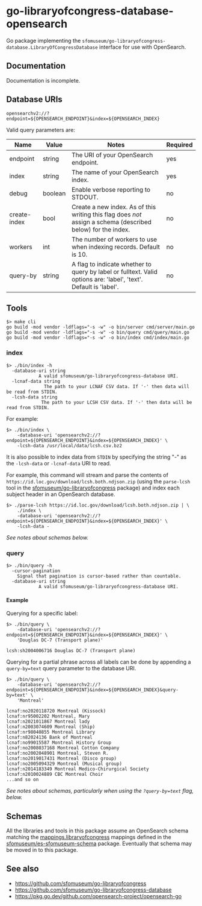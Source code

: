 # go-libraryofcongress-database-opensearch

Go package implementing the `sfomuseum/go-libraryofcongress-database.LibraryOfCongressDatabase` interface for use with OpenSearch.

## Documentation

Documentation is incomplete.

## Database URIs

```
opensearchv2://?endpoint=${OPENSEARCH_ENDPOINT}&index=${OPENSEARCH_INDEX}
```

Valid query parameters are:

| Name | Value | Notes | Required | 
| --- | --- | --- | --- |
| endpoint | string | The URI of your OpenSearch endpoint. | yes |
| index | string | The name of your OpenSearch index. | yes |
| debug | boolean | Enable verbose reporting to STDOUT. | no |
| create-index | bool | Create a new index. As of this writing this flag does _not_ assign a schema (described below) for the index. | no |
| workers | int | The number of workers to use when indexing records. Default is 10. | no |
| query-by | string | A flag to indicate whether to query by label or fulltext. Valid options are: 'label', 'text'. Default is 'label'. | no |

## Tools

```
$> make cli
go build -mod vendor -ldflags="-s -w" -o bin/server cmd/server/main.go
go build -mod vendor -ldflags="-s -w" -o bin/query cmd/query/main.go
go build -mod vendor -ldflags="-s -w" -o bin/index cmd/index/main.go
```

### index

```
$> ./bin/index -h
  -database-uri string
    		A valid sfomuseum/go-libraryofcongress-database URI.
  -lcnaf-data string
    	      The path to your LCNAF CSV data. If '-' then data will be read from STDIN.
  -lcsh-data string
    	     The path to your LCSH CSV data. If '-' then data will be read from STDIN.
```

For example:

```
$> ./bin/index \
	-database-uri 'opensearchv2://?endpoint=${OPENSEARCH_ENDPOINT}&index=${OPENSEARCH_INDEX}' \
	-lcsh-data /usr/local/data/lcsh.csv.bz2

```

It is also possible to index data from `STDIN` by specifying the string "-" as the `-lcsh-data` or `-lcnaf-data` URI to read.

For example, this command will stream and parse the contents of `https://id.loc.gov/download/lcsh.both.ndjson.zip` (using the `parse-lcsh` tool in the [sfomuseum/go-libraryofcongress](https://github.com/sfomuseum/go-libraryofcongress#parse-lcsh) package) and index each subject header in an OpenSearch database.

```
$> ./parse-lcsh https://id.loc.gov/download/lcsh.both.ndjson.zip | \
	./index \
	-database-uri 'opensearchv2://?endpoint=${OPENSEARCH_ENDPOINT}&index=${OPENSEARCH_INDEX}' \
	-lcsh-data -
```

_See notes about schemas below._

### query

```
$> ./bin/query -h
  -cursor-pagination
	Signal that pagination is cursor-based rather than countable.
  -database-uri string
    		A valid sfomuseum/go-libraryofcongress-database URI.
```

#### Example

Querying for a specific label:

```
$> ./bin/query \
	-database-uri 'opensearchv2://?endpoint=${OPENSEARCH_ENDPOINT}&index=${OPENSEARCH_INDEX}' \
	'Douglas DC-7 (Transport plane)' 

lcsh:sh2004006716 Douglas DC-7 (Transport plane)
```

Querying for a partial phrase across all labels can be done by appending a `query-by=text` query parameter to the database URI.

```
$> ./bin/query \
	-database-uri 'opensearchv2://?endpoint=${OPENSEARCH_ENDPOINT}&index=${OPENSEARCH_INDEX}&query-by=text' \
	'Montreal' 

lcnaf:no2020118720 Montreal (Kissock)
lcnaf:nr95002202 Montreal, Mary
lcnaf:n2021011867 Montreal lady
lcnaf:n2003074609 Montreal (Ship)
lcnaf:nr98040855 Montreal Library
lcnaf:n82024136 Bank of Montreal
lcnaf:no99015587 Montreal History Group
lcnaf:no2008037168 Montreal Cotton Company
lcnaf:no2002048901 Montreal, Steven R.
lcnaf:no2019017431 Montreal (Disco group)
lcnaf:no2005094329 Montreal (Musical group)
lcnaf:n2014183349 Montreal Medico-Chirurgical Society
lcnaf:n2010024889 CBC Montreal Choir
...and so on
```

_See notes about schemas, particularly when using the `?query-by=text` flag, below._

## Schemas

All the libraries and tools in this package assume an OpenSearch schema matching the [mappings.libraryofcongress](https://github.com/sfomuseum/es-sfomuseum-schema/blob/main/schema/7.4/mappings.libraryofcongress.json) mappings defined in the [sfomuseum/es-sfomuseum-schema](https://github.com/sfomuseum/es-sfomuseum-schema) package. Eventually that schema may be moved in to this package.

## See also

* https://github.com/sfomuseum/go-libraryofcongress
* https://github.com/sfomuseum/go-libraryofcongress-database
* https://pkg.go.dev/github.com/opensearch-project/opensearch-go